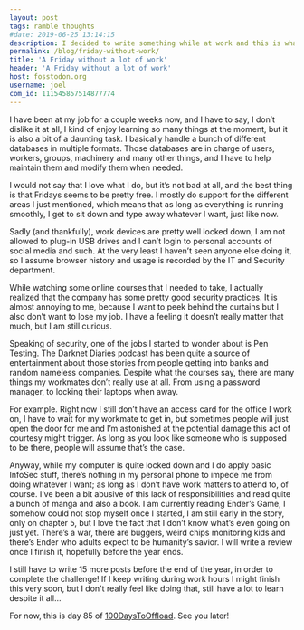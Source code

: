 ```yaml
---
layout: post
tags: ramble thoughts
#date: 2019-06-25 13:14:15
description: I decided to write something while at work and this is what turned out of that experiment.
permalink: /blog/friday-without-work/
title: 'A Friday without a lot of work'
header: 'A Friday without a lot of work'
host: fosstodon.org
username: joel
com_id: 111545857514877774
---
```


I have been at my job for a couple weeks now, and I have to say, I don’t dislike it at all, I kind of enjoy learning so many things at the moment, but it is also a bit of a daunting task. I basically handle a bunch of different databases in multiple formats. Those databases are in charge of users, workers, groups, machinery and many other things, and I have to help maintain them and modify them when needed.

I would not say that I love what I do, but it’s not bad at all, and the best thing is that Fridays seems to be pretty free. I mostly do support for the different areas I just mentioned, which means that as long as everything is running smoothly, I get to sit down and type away whatever I want, just like now.

Sadly (and thankfully), work devices are pretty well locked down, I am not allowed to plug-in USB drives and I can’t login to personal accounts of social media and such. At the very least I haven’t seen anyone else doing it, so I assume browser history and usage is recorded by the IT and Security department.

While watching some online courses that I needed to take, I actually realized that the company has some pretty good security practices. It is almost annoying to me, because I want to peek behind the curtains but I also don’t want to lose my job. I have a feeling it doesn’t really matter that much, but I am still curious.

Speaking of security, one of the jobs I started to wonder about is Pen Testing. The Darknet Diaries podcast has been quite a source of entertainment about those stories from people getting into banks and random nameless companies. Despite what the courses say, there are many things my workmates don’t really use at all. From using a password manager, to locking their laptops when away.

For example. Right now I still don’t have an access card for the office I work on, I have to wait for my workmate to get in, but sometimes people will just open the door for me and I’m astonished at the potential damage this act of courtesy might trigger. As long as you look like someone who is supposed to be there, people will assume that’s the case. 

Anyway, while my computer is quite locked down and I do apply basic InfoSec stuff, there’s nothing in my personal phone to impede me from doing whatever I want; as long as I don’t have work matters to attend to, of course. I’ve been a bit abusive of this lack of responsibilities and read quite a bunch of manga and also a book. I am currently reading Ender’s Game, I somehow could not stop myself once I started, I am still early in the story, only on chapter 5, but I love the fact that I don’t know what’s even going on just yet. There’s a war, there are buggers, weird chips monitoring kids and there’s Ender who adults expect to be humanity’s savior. I will write a review once I finish it, hopefully before the year ends.

I still have to write 15 more posts before the end of the year, in order to complete the challenge! If I keep writing during work hours I might finish this very soon, but I don't really feel like doing that, still have a lot to learn despite it all...

For now, this is day 85 of [100DaysToOffload](https://100daystooffload.com). See you later!

